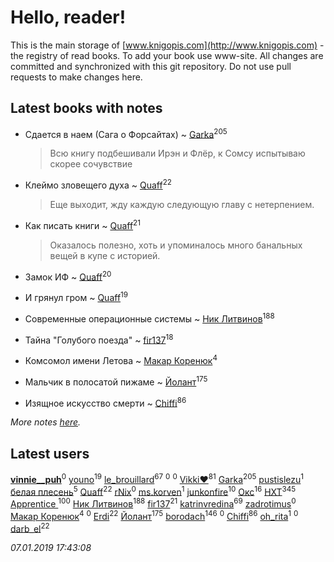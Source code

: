 # Hello, reader!
This is the main storage of [www.knigopis.com](http://www.knigopis.com) - the registry of read books.
To add your book use www-site. All changes are committed and synchronized with this git repository.
Do not use pull requests to make changes here.


## Latest books with notes
* Сдается в наем (Сага о Форсайтах) ~ [Garka](users/115/115753719718250012620-google)<sup>205</sup>
    > Всю книгу подбешивали Ирэн и Флёр, к Сомсу испытываю скорее сочувствие

* Клеймо зловещего духа ~ [Quaff](users/122/12267158-vkontakte)<sup>22</sup>
    > Еще выходит, жду каждую следующую главу с нетерпением.

* Как писать книги ~ [Quaff](users/122/12267158-vkontakte)<sup>21</sup>
    > Оказалось полезно, хоть и упоминалось много банальных вещей в купе с историей.

* Замок ИФ ~ [Quaff](users/122/12267158-vkontakte)<sup>20</sup>

* И грянул гром ~ [Quaff](users/122/12267158-vkontakte)<sup>19</sup>

* Современные операционные системы ~ [Ник Литвинов](users/241/241974816-vkontakte)<sup>188</sup>

* Тайна "Голубого поезда" ~ [fir137](users/176/176805114-yandex)<sup>18</sup>

* Комсомол имени Летова ~ [Макар Коренюк](users/126/126368737-vkontakte)<sup>4</sup>

* Мальчик в полосатой пижаме ~ [Йолант](users/104/104690883692185089260-google)<sup>175</sup>

* Изящное искусство смерти ~ [Chiffi](users/105/105831994080785626680-google)<sup>86</sup>


_More notes [here](latest_books_with_notes.md)._


## Latest users
[__vinnie__puh__](users/103/103918575476473107387-google)<sup>0</sup> 
[youno](users/302/302928912-vkontakte)<sup>19</sup> 
[le_brouillard](users/133/13330781-vkontakte)<sup>67</sup> 
[](users/112/112326851664283893307-google)<sup>0</sup> 
[](users/112/112326851664283893307-googleplus)<sup>0</sup> 
[Vikki❤️](users/178/17876169737876636605-mailru)<sup>81</sup> 
[Garka](users/115/115753719718250012620-google)<sup>205</sup> 
[pustislezu](users/447/447379125-vkontakte)<sup>1</sup> 
[белая плесень](users/104/104448632954411726505-google)<sup>5</sup> 
[Quaff](users/122/12267158-vkontakte)<sup>22</sup> 
[rNix](users/227/22742452-yandex)<sup>0</sup> 
[ms.korven](users/192/192121371-vkontakte)<sup>1</sup> 
[junkonfire](users/260/260337584-vkontakte)<sup>10</sup> 
[Окс](users/102/102536471289425216982-google)<sup>16</sup> 
[HXT](users/100/100002563462782-facebook)<sup>345</sup> 
[Apprentice ](users/528/52821952-vkontakte)<sup>100</sup> 
[Ник Литвинов](users/241/241974816-vkontakte)<sup>188</sup> 
[fir137](users/176/176805114-yandex)<sup>21</sup> 
[katrinvredina](users/233/2336755-vkontakte)<sup>69</sup> 
[zadrotimus](users/103/103555002313755570429-google)<sup>0</sup> 
[Макар Коренюк](users/126/126368737-vkontakte)<sup>4</sup> 
[](users/105/105554907015920541510-google)<sup>0</sup> 
[Erdi](users/104/104289450206538776186-googleplus)<sup>22</sup> 
[Йолант](users/104/104690883692185089260-google)<sup>175</sup> 
[borodach](users/157/15706320-vkontakte)<sup>146</sup> 
[](users/361/361797-vkontakte)<sup>0</sup> 
[Chiffi](users/105/105831994080785626680-google)<sup>86</sup> 
[oh_rita](users/970/970096083201538-facebook)<sup>1</sup> 
[](users/116/116821443168944055238-google)<sup>0</sup> 
[darb_el](users/184/184135339-vkontakte)<sup>22</sup> 


_07.01.2019 17:43:08_
